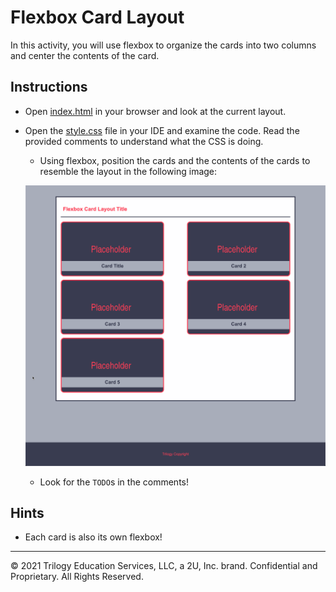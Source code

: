 # Flexbox Card Layout

In this activity, you will use flexbox to organize the cards into two columns and center the contents of the card.

## Instructions

* Open [index.html](Unsolved/index.html) in your browser and look at the current layout.

* Open the [style.css](Unsolved/assets/css/style.css) file in your IDE and examine the code. Read the provided comments to understand what the CSS is doing.

  * Using flexbox, position the cards and the contents of the cards to resemble the layout in the following image:

  ![The mockup image displays all of the items on the page laid out in a grid with their titles overlaying the image](./Images/100-mockup.png)

  * Look for the `TODO`s in the comments!

## Hints

  * Each card is also its own flexbox!

---
© 2021 Trilogy Education Services, LLC, a 2U, Inc. brand. Confidential and Proprietary. All Rights Reserved.